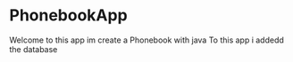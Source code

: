 # PhonebookApp
Welcome to this app im create a Phonebook with java 
To this app i addedd the database
